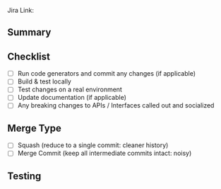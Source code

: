 Jira Link: <!--- Add a link to Jira/TP  -->

## Summary

<!--- Add a brief summary of changes -->


## Checklist

<!--- Check off the following before merging -->

* [ ] Run code generators and commit any changes (if applicable)
* [ ] Build & test locally
* [ ] Test changes on a real environment
* [ ] Update documentation (if applicable)
* [ ] Any breaking changes to APIs / Interfaces called out and socialized

## Merge Type

<!-- Call out the merge type, if you have a preference. Default to squash otherwise -->

- [ ] Squash (reduce to a single commit: cleaner history)
- [ ] Merge Commit (keep all intermediate commits intact: noisy)

## Testing

<!--- Tell us how you tested this change, screenshots are encouraged -->

